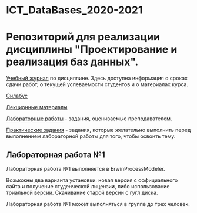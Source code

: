 # ICT_DataBases_2020-2021
Репозиторий для реализации дисциплины "Проектирование и реализация баз данных".
========================

[Учебный журнал]() по дисциплине. Здесь доступна информация о сроках сдачи работ, о текущей успеваемости студентов и о материалах курса.

[Силабус]()

[Лекционные материалы]()

[Лабораторные работы]() - задания, оцениваемые преподавателем.

[Практические задания]() - задания, которые желательно выполнить перед выполнением лабораторной работы для того, чтобы освоить тему.

## Лабораторная работа №1

Лабораторная работа №1 выполняется в ErwinProcessModeler. 

Возможны два варианта установки: новая версия с оффициального сайта и получение студенческой лицензии, либо использование триальной версии. 
Скачивание старой версии с гугл диска.

Лабораторная работа №1 может выполняться в группе до трех человек.
